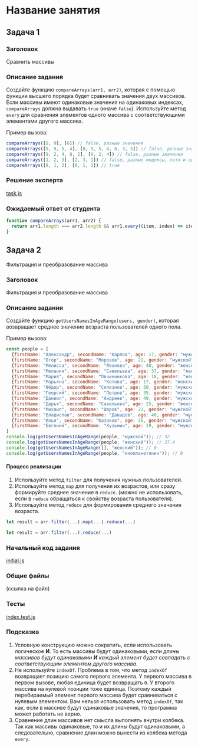 
# Название занятия


## Задача 1

### Заголовок
Сравнить массивы

### Описание задания
Создайте функцию `compareArrays(arr1, arr2)`, которая с помощью функции высшего порядка будет сравнивать значения двух массивов. Если массивы имеют одинаковые значения на одинаковых индексах, `compareArrays` должна выдавать `true` (иначе `false`). Используйте метод `every` для сравнения элементов одного массива с соответствующими элементами другого массива.

Пример вызова:

```javascript
compareArrays([8, 9], [6]) // false, разные значения
compareArrays([8, 9, 5, 4], [8, 9, 5, 4, 8, 3, 5]) // false, разные значения
compareArrays([9, 2, 4, 8, 2], [9, 2, 4]) // false, разные значения
compareArrays([1, 2, 3], [2, 3, 1]) // false, разные индексы, хотя и одинаковые значения
compareArrays([8, 1, 2], [8, 1, 2]) // true
```

### Решение эксперта
[task.js](./task.js)


### Ожидаемый ответ от студента
```javascript
function compareArrays(arr1, arr2) {
  return arr1.length === arr2.length && arr1.every((item, index) => item === arr2[index]);
}
```

## Задача 2
Фильтрация и преобразование массива

### Заголовок
Фильтрация и преобразование массива

### Описание задания
Создайте функцию `getUsersNamesInAgeRange(users, gender)`, которая возвращает среднее значение возраста пользователей одного пола.

Пример вызова:

```javascript
const people = [
  {firstName: "Александр", secondName: "Карпов", age: 17, gender: "мужской"},
  {firstName: "Егор", secondName: "Морозов", age: 21, gender: "мужской"},
  {firstName: "Мелисса", secondName: "Леонова", age: 40, gender: "женский"},
  {firstName: "Мелания", secondName: "Савельева", age: 37, gender: "женский"},
  {firstName: "Мария", secondName: "Овчинникова", age: 18, gender: "женский"},
  {firstName: "Марьяна", secondName: "Котова", age: 17, gender: "женский"},
  {firstName: "Фёдор", secondName: "Селезнев", age: 50, gender: "мужской"},
  {firstName: "Георгий", secondName: "Петров", age: 35, gender: "мужской"},
  {firstName: "Даниил", secondName: "Андреев", age: 49, gender: "мужской"},
  {firstName: "Дарья", secondName: "Савельева", age: 25, gender: "женский"},
  {firstName: "Михаил", secondName: "Шаров", age: 22, gender: "мужской"},
  {firstName: "Владислав", secondName: "Давыдов", age: 40, gender: "мужской"},
  {firstName: "Илья", secondName: "Казаков", age: 35, gender: "мужской"},
  {firstName: "Евгений", secondName: "Кузьмин", age: 19, gender: "мужской"},
]
console.log(getUsersNamesInAgeRange(people, "мужской")); // 32
console.log(getUsersNamesInAgeRange(people, "женский")); // 27.4
console.log(getUsersNamesInAgeRange([], "женский")); // 0
console.log(getUsersNamesInAgeRange(people, "инопланетянин")); // 0
```
#### Процесс реализации
1. Используйте метод `filter` для получения нужных пользователей.
2. Используйте метод `map` для получения их возрастов, или сразу формируйте среднее значение в `reduce`. (можно не использовать, если в `reduce` обращаться к свойству возраста пользователя).
3. Используйте метод `reduce` для формирования среднего значения возраста.
```javascript
let result = arr.filter(...).map(...).reduce(...)
```

```javascript
let result = arr.filter(...).reduce(...)
```


### Начальный код задания
[initial.js](./initial.js)


### Общие файлы
(ссылка на файл)


### Тесты
[index.test.js](./index.test.js)

### Подсказка
1. Условную конструкцию можно сократить, если использовать логическое **И**. То есть массивы будут одинаковыми, если *длины массивов будут одинаковыми **И** каждый элемент будет совпадать с соответствующим элементом другого массива*.
2. Не используйте `indexOf`. Проблема в том, что метод `indexOf` возвращает позицию самого первого элемента. У первого массива в первом вызове, любая единица будет возвращать `0`. У второго массива на нулевой позиции тоже единица. Поэтому каждый перебираемый элемент первого массива будет сравниваться с нулевым элементом. Вам нельзя использовать метод `indexOf`, так как, если в массиве будут одинаковые значения, то программа может работать не верно.
3. Сравнение длин массивов нет смысла выполнять внутри колбека. Так как массивы одинаковые, то и их длины будут одинаковыми, а следовательно, сравнение длин можно вынести из колбека метода `every`.

